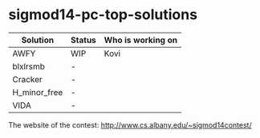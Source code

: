 # sigmod14-pc-top-solutions

| Solution | Status | Who is working on |
| ---------|--------|-------------------|
| AWFY | WIP | Kovi |
| blxlrsmb | - | |
| Cracker | - | |
| H_minor_free | - | |
| VIDA | - | |

The website of the contest: http://www.cs.albany.edu/~sigmod14contest/